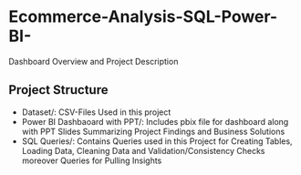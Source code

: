 # Ecommerce-Analysis-SQL-Power-BI-
Dashboard Overview and Project Description



## Project Structure
- Dataset/: CSV-Files Used in this project
- Power BI Dashbaoard with PPT/: Includes pbix file for dashboard along with PPT Slides Summarizing Project Findings and Business Solutions
- SQL Queries/: Contains Queries used in this Project for Creating Tables, Loading Data, Cleaning Data and Validation/Consistency Checks
                 moreover Queries for Pulling Insights
